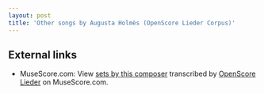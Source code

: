 ```yaml
---
layout: post
title: 'Other songs by Augusta Holmès (OpenScore Lieder Corpus)'
---
```


## External links

- MuseScore.com: View [sets by this composer] transcribed by [OpenScore Lieder] on MuseScore.com.

[sets by this composer]: https://musescore.com/openscore-lieder-corpus/sets/5101391
[OpenScore Lieder]: https://musescore.com/openscore-lieder-corpus

